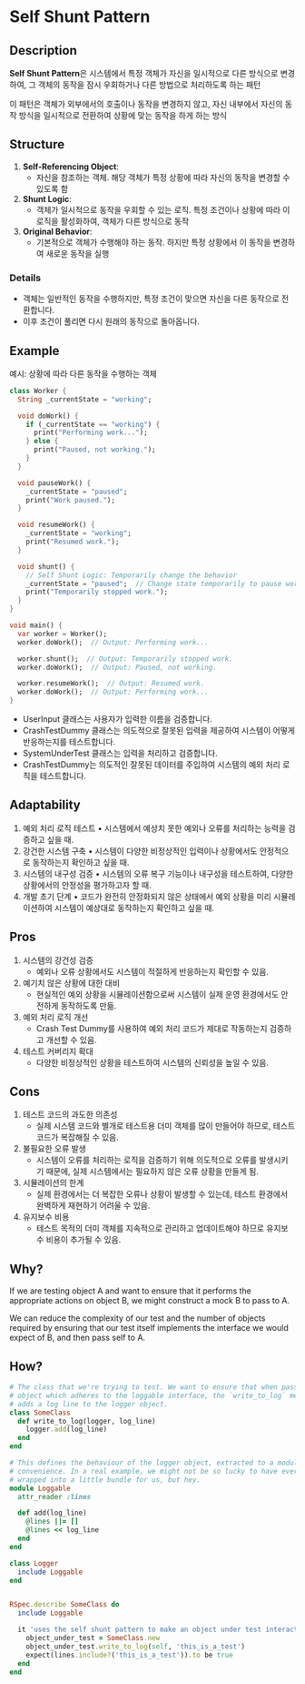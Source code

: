 # Self Shunt Pattern

## Description

**Self Shunt Pattern**은 시스템에서 특정 객체가 자신을 일시적으로 다른 방식으로 변경하여, 그 객체의 동작을 잠시 우회하거나 다른 방법으로 처리하도록 하는 패턴

이 패턴은 객체가 외부에서의 호출이나 동작을 변경하지 않고, 자신 내부에서 자신의 동작 방식을 일시적으로 전환하여 상황에 맞는 동작을 하게 하는 방식

## Structure

1. **Self-Referencing Object**:
   - 자신을 참조하는 객체. 해당 객체가 특정 상황에 따라 자신의 동작을 변경할 수 있도록 함
2. **Shunt Logic**:
   - 객체가 일시적으로 동작을 우회할 수 있는 로직. 특정 조건이나 상황에 따라 이 로직을 활성화하여, 객체가 다른 방식으로 동작
3. **Original Behavior**:
   - 기본적으로 객체가 수행해야 하는 동작. 하지만 특정 상황에서 이 동작을 변경하여 새로운 동작을 실행

### Details

- 객체는 일반적인 동작을 수행하지만, 특정 조건이 맞으면 자신을 다른 동작으로 전환합니다.
- 이후 조건이 풀리면 다시 원래의 동작으로 돌아옵니다.

## Example

예시: 상황에 따라 다른 동작을 수행하는 객체

```dart
class Worker {
  String _currentState = "working";

  void doWork() {
    if (_currentState == "working") {
      print("Performing work...");
    } else {
      print("Paused, not working.");
    }
  }

  void pauseWork() {
    _currentState = "paused";
    print("Work paused.");
  }

  void resumeWork() {
    _currentState = "working";
    print("Resumed work.");
  }

  void shunt() {
    // Self Shunt Logic: Temporarily change the behavior
    _currentState = "paused";  // Change state temporarily to pause work
    print("Temporarily stopped work.");
  }
}

void main() {
  var worker = Worker();
  worker.doWork();  // Output: Performing work...

  worker.shunt();  // Output: Temporarily stopped work.
  worker.doWork();  // Output: Paused, not working.

  worker.resumeWork();  // Output: Resumed work.
  worker.doWork();  // Output: Performing work...
}
```

- UserInput 클래스는 사용자가 입력한 이름을 검증합니다.
- CrashTestDummy 클래스는 의도적으로 잘못된 입력을 제공하여 시스템이 어떻게 반응하는지를 테스트합니다.
- SystemUnderTest 클래스는 입력을 처리하고 검증합니다.
- CrashTestDummy는 의도적인 잘못된 데이터를 주입하여 시스템의 예외 처리 로직을 테스트합니다.

## Adaptability

1. 예외 처리 로직 테스트
    • 시스템에서 예상치 못한 예외나 오류를 처리하는 능력을 검증하고 싶을 때.
2. 강건한 시스템 구축
    • 시스템이 다양한 비정상적인 입력이나 상황에서도 안정적으로 동작하는지 확인하고 싶을 때.
3. 시스템의 내구성 검증
    • 시스템의 오류 복구 기능이나 내구성을 테스트하여, 다양한 상황에서의 안정성을 평가하고자 할 때.
4. 개발 초기 단계
    • 코드가 완전히 안정화되지 않은 상태에서 예외 상황을 미리 시뮬레이션하여 시스템이 예상대로 동작하는지 확인하고 싶을 때.

## Pros

1. 시스템의 강건성 검증
    - 예외나 오류 상황에서도 시스템이 적절하게 반응하는지 확인할 수 있음.
2. 예기치 않은 상황에 대한 대비
    - 현실적인 예외 상황을 시뮬레이션함으로써 시스템이 실제 운영 환경에서도 안전하게 동작하도록 만듦.
3. 예외 처리 로직 개선
    - Crash Test Dummy를 사용하여 예외 처리 코드가 제대로 작동하는지 검증하고 개선할 수 있음.
4. 테스트 커버리지 확대
    - 다양한 비정상적인 상황을 테스트하여 시스템의 신뢰성을 높일 수 있음.

## Cons

1. 테스트 코드의 과도한 의존성
    - 실제 시스템 코드와 별개로 테스트용 더미 객체를 많이 만들어야 하므로, 테스트 코드가 복잡해질 수 있음.
2. 불필요한 오류 발생
    - 시스템이 오류를 처리하는 로직을 검증하기 위해 의도적으로 오류를 발생시키기 때문에, 실제 시스템에서는 필요하지 않은 오류 상황을 만들게 됨.
3. 시뮬레이션의 한계
    - 실제 환경에서는 더 복잡한 오류나 상황이 발생할 수 있는데, 테스트 환경에서 완벽하게 재현하기 어려울 수 있음.
4. 유지보수 비용
    - 테스트 목적의 더미 객체를 지속적으로 관리하고 업데이트해야 하므로 유지보수 비용이 추가될 수 있음.

## Why?

If we are testing object A and want to ensure that it performs the appropriate actions on object B, we might construct a mock B to pass to A.

We can reduce the complexity of our test and the number of objects required by ensuring that our test itself implements the interface we would expect of B, and then pass self to A.

## How?

```ruby
# The class that we're trying to test. We want to ensure that when passed an
# object which adheres to the loggable interface, the `write_to_log` method
# adds a log line to the logger object.
class SomeClass
  def write_to_log(logger, log_line)
    logger.add(log_line)
  end
end

# This defines the behaviour of the logger object, extracted to a module for
# convenience. In a real example, we might not be so lucky to have everything
# wrapped into a little bundle for us, but hey.
module Loggable
  attr_reader :lines

  def add(log_line)
    @lines ||= []
    @lines << log_line
  end
end

class Logger
  include Loggable
end


RSpec.describe SomeClass do
  include Loggable

  it 'uses the self shunt pattern to make an object under test interact directly with the test class' do
    object_under_test = SomeClass.new
    object_under_test.write_to_log(self, 'this_is_a_test')
    expect(lines.include?('this_is_a_test')).to be true 
  end
end
```
